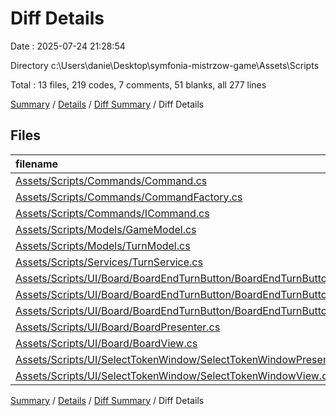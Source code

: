 # Diff Details

Date : 2025-07-24 21:28:54

Directory c:\\Users\\danie\\Desktop\\symfonia-mistrzow-game\\Assets\\Scripts

Total : 13 files,  219 codes, 7 comments, 51 blanks, all 277 lines

[Summary](results.md) / [Details](details.md) / [Diff Summary](diff.md) / Diff Details

## Files
| filename | language | code | comment | blank | total |
| :--- | :--- | ---: | ---: | ---: | ---: |
| [Assets/Scripts/Commands/Command.cs](/Assets/Scripts/Commands/Command.cs) | C# | 34 | 1 | 8 | 43 |
| [Assets/Scripts/Commands/CommandFactory.cs](/Assets/Scripts/Commands/CommandFactory.cs) | C# | 8 | 0 | 2 | 10 |
| [Assets/Scripts/Commands/ICommand.cs](/Assets/Scripts/Commands/ICommand.cs) | C# | -3 | -1 | -1 | -5 |
| [Assets/Scripts/Models/GameModel.cs](/Assets/Scripts/Models/GameModel.cs) | C# | 5 | 0 | 1 | 6 |
| [Assets/Scripts/Models/TurnModel.cs](/Assets/Scripts/Models/TurnModel.cs) | C# | 5 | 0 | 2 | 7 |
| [Assets/Scripts/Services/TurnService.cs](/Assets/Scripts/Services/TurnService.cs) | C# | 46 | 7 | 13 | 66 |
| [Assets/Scripts/UI/Board/BoardEndTurnButton/BoardEndTurnButtonPresenter.cs](/Assets/Scripts/UI/Board/BoardEndTurnButton/BoardEndTurnButtonPresenter.cs) | C# | 65 | 0 | 15 | 80 |
| [Assets/Scripts/UI/Board/BoardEndTurnButton/BoardEndTurnButtonView.cs](/Assets/Scripts/UI/Board/BoardEndTurnButton/BoardEndTurnButtonView.cs) | C# | 15 | 0 | 3 | 18 |
| [Assets/Scripts/UI/Board/BoardEndTurnButton/BoardEndTurnButtonViewModel.cs](/Assets/Scripts/UI/Board/BoardEndTurnButton/BoardEndTurnButtonViewModel.cs) | C# | 28 | 0 | 7 | 35 |
| [Assets/Scripts/UI/Board/BoardPresenter.cs](/Assets/Scripts/UI/Board/BoardPresenter.cs) | C# | 4 | 0 | 0 | 4 |
| [Assets/Scripts/UI/Board/BoardView.cs](/Assets/Scripts/UI/Board/BoardView.cs) | C# | 3 | 0 | 0 | 3 |
| [Assets/Scripts/UI/SelectTokenWindow/SelectTokenWindowPresenter.cs](/Assets/Scripts/UI/SelectTokenWindow/SelectTokenWindowPresenter.cs) | C# | 6 | 0 | 1 | 7 |
| [Assets/Scripts/UI/SelectTokenWindow/SelectTokenWindowView.cs](/Assets/Scripts/UI/SelectTokenWindow/SelectTokenWindowView.cs) | C# | 3 | 0 | 0 | 3 |

[Summary](results.md) / [Details](details.md) / [Diff Summary](diff.md) / Diff Details